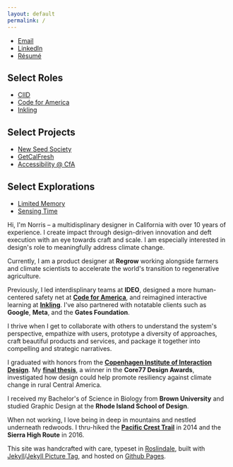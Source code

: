 ```yaml
---
layout: default
permalink: /
---
```


<article class="about main-content row">
	<section class="about__contact col-md-3 col-sm-6 col-xs-12 last-xs first-md">
		<div class="about__photo"></div>
	</section>
	<section class="about__selected-works col-md-3 col-sm-6 col-xs-12 spacing-below-40">
		<ul class="list--no-style">
			<li><a href="mailto:norrishung@gmail.com">Email</a></li>
			<li><a href="https://www.linkedin.com/in/norrishung/">LinkedIn</a></li>
			<li><a href="/images/norrishung_resume.pdf">Résumé</a></li>
		</ul>
		<h2>Select Roles</h2>
		<ul class="list--no-style">
			<li><a href="{% post_url 2021-03-01-ciid %}">CIID</a></li>
			<li><a href="{% post_url 2019-11-01-cfa %}">Code for America</a></li>
			<li><a href="{% post_url 2014-04-31-inkling %}">Inkling</a></li>
		</ul>
		<h2>Select Projects</h2>
		<ul class="list--no-style">
			<li><a href="{% post_url 2021-02-26-new-seed-society %}">New Seed Society</a></li>
			<li><a href="{% post_url 2018-12-31-getcalfresh %}">GetCalFresh</a></li>
			<li><a href="{% post_url 2019-09-03-honeycrisp %}">Accessibility @ CfA</a></li>
		</ul>
		<h2>Select Explorations</h2>
		<ul class="list--no-style">
			<li><a href="{% post_url 2020-06-21-limited-memory %}">Limited Memory</a></li>
			<li><a href="{% post_url 2020-09-04-sensing-time %}">Sensing Time</a></li>
		</ul>
	</section>
	<section class="about__bio col-md-6 col-xs-12 first-xs last-md spacing-below-40">
		<p>Hi, I'm Norris – a multidisplinary designer in California with over 10 years of experience. I create impact through design-driven innovation and deft execution with an eye towards craft and scale. I am especially interested in design's role to meaningfully address climate change.</p>
		<p>Currently, I am a product designer at <strong>Regrow</strong> working alongside farmers and climate scientists to accelerate the world's transition to regenerative agriculture. </p>
		<p>Previously, I led interdisplinary teams at <strong>IDEO</strong>, designed a more human-centered safety net at <strong><a href="{% post_url 2019-11-01-cfa %}">Code for America</a></strong>, and reimagined interactive learning at <strong><a href="{% post_url 2014-04-31-inkling %}">Inkling</a></strong>. I've also partnered with notatable clients such as <strong>Google</strong>, <strong>Meta</strong>, and the <strong>Gates Foundation</strong>.</p>
		<p>I thrive when I get to collaborate with others to understand the system's perspective, empathize with users, prototype a diversity of approaches, craft beautiful products and services, and package it together into compelling and strategic narratives.</p>
		<p>I graduated with honors from the <strong><a href="{% post_url 2021-03-01-ciid %}">Copenhagen Institute of Interaction Design</a></strong>. My <strong><a href="{% post_url 2021-02-26-new-seed-society %}">final thesis</a></strong>, a winner in the <strong>Core77 Design Awards</strong>, investigated how design could help promote resiliency against climate change in rural Central America.</p>
		<p>I received my Bachelor's of Science in Biology from <strong>Brown University</strong> and studied Graphic Design at the <strong>Rhode Island School of Design</strong>.</p>
		<p class="spacing-below-96">When not working, I love being in deep in mountains and nestled underneath redwoods. I thru-hiked the <strong><a href="{% post_url 2014-09-15-pct %}">Pacific Crest Trail</a></strong> in 2014 and the <strong>Sierra High Route</strong> in 2016.</p>
		<p class="text--helper">This site was handcrafted with care, typeset in <a href="https://djr.com/roslindale/">Roslindale</a>, built with <a href="https://jekyllrb.com">Jekyll</a>/<a href="http://rbuchberger.github.io/jekyll_picture_tag/">Jekyll Picture Tag</a>, and hosted on <a href="https://pages.github.com">Github Pages</a>.</p>
	</section>
</article>
